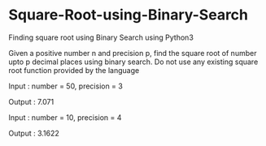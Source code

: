 # Square-Root-using-Binary-Search
Finding square root using Binary Search using Python3

Given a positive number n and precision p, find the square root of number upto p decimal places using binary search. Do not use any existing square root function provided by the language

Input : number = 50, precision = 3

Output : 7.071

Input : number = 10, precision = 4

Output : 3.1622
